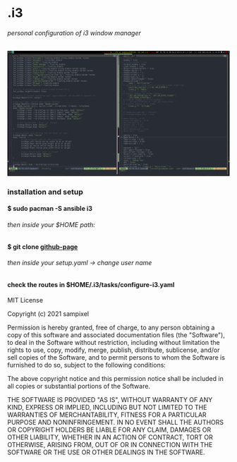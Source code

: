 # .i3
###### personal configuration of i3 window manager

![image-preview](/files/images/preview.png)

### installation and setup
#### **$ sudo pacman -S ansible i3**
###### then inside your $HOME path:
#### **$ git clone [github-page](https://github.com/sampixel/.i3.git)**
###### then inside your setup.yaml -> change user name

#### check the routes in $HOME/.i3/tasks/configure-i3.yaml  

MIT License

Copyright (c) 2021 sampixel

Permission is hereby granted, free of charge, to any person obtaining a copy
of this software and associated documentation files (the "Software"), to deal
in the Software without restriction, including without limitation the rights
to use, copy, modify, merge, publish, distribute, sublicense, and/or sell
copies of the Software, and to permit persons to whom the Software is
furnished to do so, subject to the following conditions:

The above copyright notice and this permission notice shall be included in all
copies or substantial portions of the Software.

THE SOFTWARE IS PROVIDED "AS IS", WITHOUT WARRANTY OF ANY KIND, EXPRESS OR
IMPLIED, INCLUDING BUT NOT LIMITED TO THE WARRANTIES OF MERCHANTABILITY,
FITNESS FOR A PARTICULAR PURPOSE AND NONINFRINGEMENT. IN NO EVENT SHALL THE
AUTHORS OR COPYRIGHT HOLDERS BE LIABLE FOR ANY CLAIM, DAMAGES OR OTHER
LIABILITY, WHETHER IN AN ACTION OF CONTRACT, TORT OR OTHERWISE, ARISING FROM,
OUT OF OR IN CONNECTION WITH THE SOFTWARE OR THE USE OR OTHER DEALINGS IN THE
SOFTWARE.
